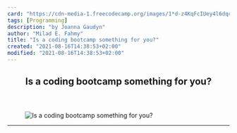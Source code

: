 ```yaml
---
card: "https://cdn-media-1.freecodecamp.org/images/1*d-z4KqFcIUey4l6dqcXCaQ.jpeg"
tags: [Programming]
description: "by Joanna Gaudyn"
author: "Milad E. Fahmy"
title: "Is a coding bootcamp something for you?"
created: "2021-08-16T14:38:53+02:00"
modified: "2021-08-16T14:38:53+02:00"
---
```

<div class="site-wrapper">
<main id="site-main" class="site-main outer">
<div class="inner">
<article class="post-full post tag-programming tag-careers tag-learning-to-code tag-life-lessons tag-tech ">
<header class="post-full-header">
<h1 class="post-full-title">Is a coding bootcamp something for you?</h1>
</header>
<figure class="post-full-image">
<picture>
<source media="(max-width: 700px)" sizes="1px" srcset="data:image/gif;base64,R0lGODlhAQABAIAAAAAAAP///yH5BAEAAAAALAAAAAABAAEAAAIBRAA7 1w">
<source media="(min-width: 701px)" sizes="(max-width: 800px) 400px,
(max-width: 1170px) 700px,
1400px" srcset="https://cdn-media-1.freecodecamp.org/images/1*d-z4KqFcIUey4l6dqcXCaQ.jpeg 300w,
https://cdn-media-1.freecodecamp.org/images/1*d-z4KqFcIUey4l6dqcXCaQ.jpeg 600w,
https://cdn-media-1.freecodecamp.org/images/1*d-z4KqFcIUey4l6dqcXCaQ.jpeg 1000w,
https://cdn-media-1.freecodecamp.org/images/1*d-z4KqFcIUey4l6dqcXCaQ.jpeg 2000w">
<img onerror="this.style.display='none'" src="https://cdn-media-1.freecodecamp.org/images/1*d-z4KqFcIUey4l6dqcXCaQ.jpeg" alt="Is a coding bootcamp something for you?">
</picture>
</figure>
<section class="post-full-content">
<div class="post-content medium-migrated-article">
</div>
<hr>
</section>
</article>
</div>
</main>
</div>
<!-- Google Tag Manager (noscript) -->
<!-- End Google Tag Manager (noscript) -->
